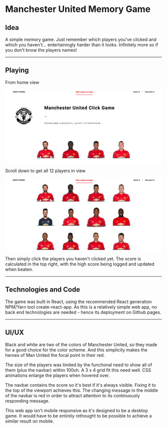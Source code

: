 # Manchester United Memory Game

## Idea

A simple memory game. Just remember which players you've clicked and which you haven't... entertainingly harder than it looks. Infinitely more so if you don't know the players names!

***

## Playing

From home view

![alt text](src/images/homeView.png "Initial view")

Scroll down to get all 12 players in view

![alt text](src/images/all12View.png "All 12 view")

Then simply click the players you haven't clicked yet. The score is calculated in the top right, with the high score being logged and updated when beaten.

***


## Technologies and Code

The game was built in React, using the recommended React generation NPM/Yarn tool create-react-app. As this is a relatively simple web app, no back end technologies are needed - hence its deployment on Github pages.

***


## UI/UX

Black and white are two of the colors of Manchester United, so they made for a good choice for the color scheme. And this simplicity makes the heroes of Man United the focal point in their red.

The size of the players was limited by the functional need to show all of them (plus the navbar) within 100vh. A 3 x 4 grid fit this need well. CSS animations enlarge the players when hovered over.

The navbar contains the score so it's best if it's always visible. Fixing it to the top of the viewport achieves this. The changing message in the middle of the navbar is red in order to attract attention to its continuously responding message.

This web app isn't mobile responsive as it's designed to be a desktop game. It would have to be entirely rethought to be possible to achieve a similar result on mobile.
